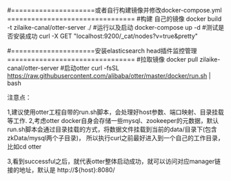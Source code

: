
#=====================或者自行构建镜像并修改docker-compose.yml ================================
#构建 自己的镜像
docker build -t zilaike-canal/otter-server   ./
#运行以及启动
docker-compose up -d 
#测试是否安装成功
curl -X GET "localhost:9200/_cat/nodes?v=true&pretty"

#=====================安装elasticsearch head插件监控管理 ================================
#拉取镜像 
docker pull zilaike-canal/otter-server
#启动otter
curl -fsSL https://raw.githubusercontent.com/alibaba/otter/master/docker/run.sh | bash 



注意点：

1,建议使用otter工程自带的run.sh脚本，会处理好host参数、端口映射、目录挂载等工作.
2,考虑otter docker自身会存储一些mysql、zookeeper的元数据，默认run.sh脚本会通过目录挂载的方式，将数据文件挂载到当前的data/目录下(包含zkData/mysql两个子目录)，
     所以执行curl之前最好进入到一个自己的工作目录，比如cd otter

3,看到successful之后，就代表otter整体启动成功，就可以访问对应manager链接的地址，默认是 http://${host}:8080/